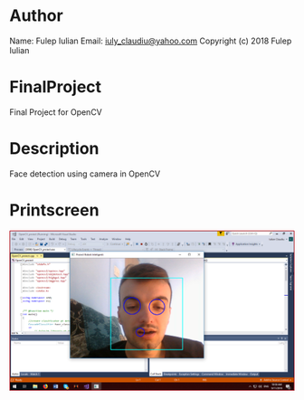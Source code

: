 # Author
Name: Fulep Iulian 
Email: iuly_claudiu@yahoo.com 
Copyright (c) 2018 Fulep Iulian

# FinalProject
Final Project for OpenCV

# Description
Face detection using camera in OpenCV

# Printscreen
![alt text](https://github.com/fulepiuliann/OpenCV-projects/blob/master/Fulep%20Iulian/Untitled.png "Printscreen OpenCV")
